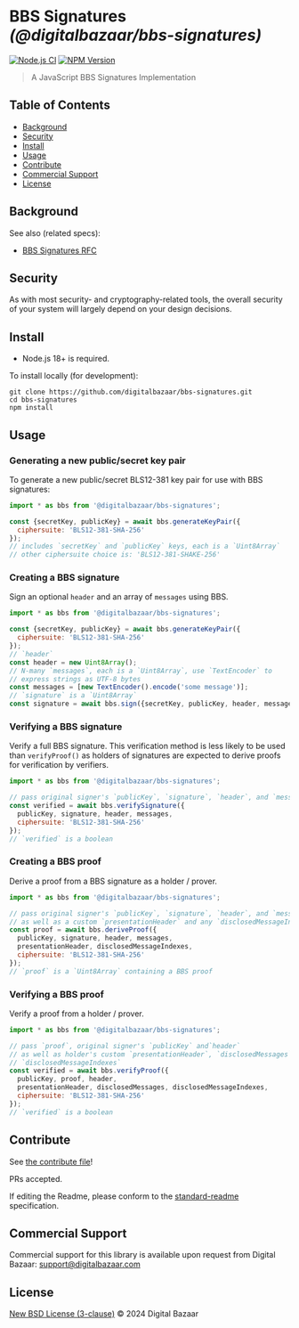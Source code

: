 # BBS Signatures _(@digitalbazaar/bbs-signatures)_

[![Node.js CI](https://github.com/digitalbazaar/bbs-signatures/workflows/Node.js%20CI/badge.svg)](https://github.com/digitalbazaar/bbs-signatures/actions?query=workflow%3A%22Node.js+CI%22)
[![NPM Version](https://img.shields.io/npm/v/@digitalbazaar/bbs-signatures.svg)](https://npm.im/@digitalbazaar/bbs-signatures)

> A JavaScript BBS Signatures Implementation

## Table of Contents

- [Background](#background)
- [Security](#security)
- [Install](#install)
- [Usage](#usage)
- [Contribute](#contribute)
- [Commercial Support](#commercial-support)
- [License](#license)

## Background

See also (related specs):

* [BBS Signatures RFC](https://www.ietf.org/archive/id/draft-irtf-cfrg-bbs-signatures-05.html)

## Security

As with most security- and cryptography-related tools, the overall security of
your system will largely depend on your design decisions.

## Install

- Node.js 18+ is required.

To install locally (for development):

```
git clone https://github.com/digitalbazaar/bbs-signatures.git
cd bbs-signatures
npm install
```

## Usage

### Generating a new public/secret key pair

To generate a new public/secret BLS12-381 key pair for use with BBS signatures:

```js
import * as bbs from '@digitalbazaar/bbs-signatures';

const {secretKey, publicKey} = await bbs.generateKeyPair({
  ciphersuite: 'BLS12-381-SHA-256'
});
// includes `secretKey` and `publicKey` keys, each is a `Uint8Array`
// other ciphersuite choice is: 'BLS12-381-SHAKE-256'
```

### Creating a BBS signature

Sign an optional `header` and an array of `messages` using BBS.

```js
import * as bbs from '@digitalbazaar/bbs-signatures';

const {secretKey, publicKey} = await bbs.generateKeyPair({
  ciphersuite: 'BLS12-381-SHA-256'
});
// `header`
const header = new Uint8Array();
// N-many `messages`, each is a `Uint8Array`, use `TextEncoder` to
// express strings as UTF-8 bytes
const messages = [new TextEncoder().encode('some message')];
// `signature` is a `Uint8Array`
const signature = await bbs.sign({secretKey, publicKey, header, messages});
```

### Verifying a BBS signature

Verify a full BBS signature. This verification method is less likely to be
used than `verifyProof()` as holders of signatures are expected to derive
proofs for verification by verifiers.

```js
import * as bbs from '@digitalbazaar/bbs-signatures';

// pass original signer's `publicKey`, `signature`, `header`, and `messages`
const verified = await bbs.verifySignature({
  publicKey, signature, header, messages,
  ciphersuite: 'BLS12-381-SHA-256'
});
// `verified` is a boolean
```

### Creating a BBS proof

Derive a proof from a BBS signature as a holder / prover.

```js
import * as bbs from '@digitalbazaar/bbs-signatures';

// pass original signer's `publicKey`, `signature`, `header`, and `messages`
// as well as a custom `presentationHeader` and any `disclosedMessageIndexes`
const proof = await bbs.deriveProof({
  publicKey, signature, header, messages,
  presentationHeader, disclosedMessageIndexes,
  ciphersuite: 'BLS12-381-SHA-256'
});
// `proof` is a `Uint8Array` containing a BBS proof
```

### Verifying a BBS proof

Verify a proof from a holder / prover.

```js
import * as bbs from '@digitalbazaar/bbs-signatures';

// pass `proof`, original signer's `publicKey` and`header`
// as well as holder's custom `presentationHeader`, `disclosedMessages`, and
// `disclosedMessageIndexes`
const verified = await bbs.verifyProof({
  publicKey, proof, header,
  presentationHeader, disclosedMessages, disclosedMessageIndexes,
  ciphersuite: 'BLS12-381-SHA-256'
});
// `verified` is a boolean
```

## Contribute

See [the contribute file](https://github.com/digitalbazaar/bedrock/blob/master/CONTRIBUTING.md)!

PRs accepted.

If editing the Readme, please conform to the
[standard-readme](https://github.com/RichardLitt/standard-readme) specification.

## Commercial Support

Commercial support for this library is available upon request from
Digital Bazaar: support@digitalbazaar.com

## License

[New BSD License (3-clause)](LICENSE) © 2024 Digital Bazaar
